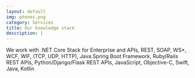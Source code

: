 ```yaml
---
layout: default
img: phones.png
category: Services
title: Our knowledge stack
description: |
---
```

We work with .NET Core Stack for Enterprise and APIs, REST, SOAP, WS*, WCF, WIF, (TCP, UDP, HTTP), Java Spring Boot Framework, Ruby/Rails REST APIs, Python/Django/Flask REST APIs, JavaScript, Objective-C, Swift, Java, Kotlin